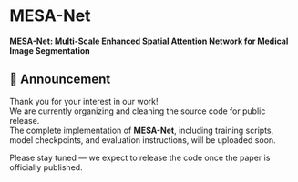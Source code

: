 # MESA-Net

**MESA-Net: Multi-Scale Enhanced Spatial Attention Network for Medical Image Segmentation**

## 📢 Announcement

Thank you for your interest in our work!  
We are currently organizing and cleaning the source code for public release.  
The complete implementation of **MESA-Net**, including training scripts, model checkpoints, and evaluation instructions, will be uploaded soon.

Please stay tuned — we expect to release the code once the paper is officially published.
